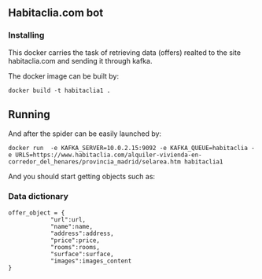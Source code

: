 ## Habitaclia.com bot

### Installing
This docker carries the task of retrieving data (offers) realted to the site habitaclia.com and sending it through kafka.

The docker image can be built by:

```
docker build -t habitaclia1 .
```
## Running
And after the spider can be easily launched by:
```
docker run  -e KAFKA_SERVER=10.0.2.15:9092 -e KAFKA_QUEUE=habitaclia -e URLS=https://www.habitaclia.com/alquiler-vivienda-en-corredor_del_henares/provincia_madrid/selarea.htm habitaclia1
```
And you should start getting objects such as:

### Data dictionary
```
offer_object = {
            "url":url,
            "name":name,
            "address":address,
            "price":price,
            "rooms":rooms,
            "surface":surface,
            "images":images_content
}
```
